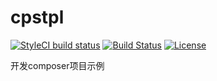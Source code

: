 # cpstpl

[![StyleCI build status](https://github.styleci.io/repos/144818004/shield)](https://github.styleci.io/repos/201564575)
[![Build Status](https://travis-ci.org/xsplus/cpstpl.svg?branch=master)](https://travis-ci.org/xsplus/cpstpl)
[![License](https://poser.pugx.org/pugx/badge-poser/license?format=flatv)](https://packagist.org/packages/xsplus/cpstpl) 

开发composer项目示例
